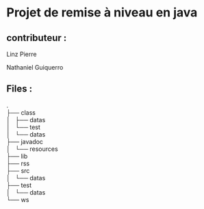 # Projet de remise à niveau en java

## contributeur :

Linz Pierre

Nathaniel Guiquerro

## Files :
.   
├── class   
│   ├── datas   
│   └── test   
│       └── datas  
├── javadoc  
│   └── resources   
├── lib   
├── rss   
├── src   
│   └── datas   
├── test   
│   └── datas   
└── ws   